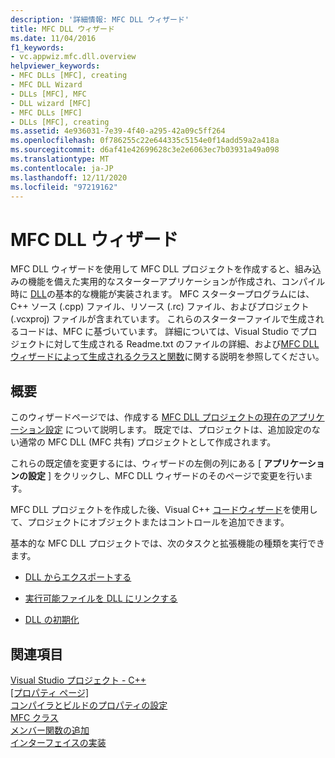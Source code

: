```yaml
---
description: '詳細情報: MFC DLL ウィザード'
title: MFC DLL ウィザード
ms.date: 11/04/2016
f1_keywords:
- vc.appwiz.mfc.dll.overview
helpviewer_keywords:
- MFC DLLs [MFC], creating
- MFC DLL Wizard
- DLLs [MFC], MFC
- DLL wizard [MFC]
- MFC DLLs [MFC]
- DLLs [MFC], creating
ms.assetid: 4e936031-7e39-4f40-a295-42a09c5ff264
ms.openlocfilehash: 0f786255c22e644335c5154e0f14add59a2a418a
ms.sourcegitcommit: d6af41e42699628c3e2e6063ec7b03931a49a098
ms.translationtype: MT
ms.contentlocale: ja-JP
ms.lasthandoff: 12/11/2020
ms.locfileid: "97219162"
---
```

# <a name="mfc-dll-wizard"></a>MFC DLL ウィザード

MFC DLL ウィザードを使用して MFC DLL プロジェクトを作成すると、組み込みの機能を備えた実用的なスターターアプリケーションが作成され、コンパイル時に [DLL](../../build/dlls-in-visual-cpp.md)の基本的な機能が実装されます。 MFC スタータープログラムには、C++ ソース (.cpp) ファイル、リソース (.rc) ファイル、およびプロジェクト (.vcxproj) ファイルが含まれています。 これらのスターターファイルで生成されるコードは、MFC に基づいています。 詳細については、Visual Studio でプロジェクトに対して生成される Readme.txt のファイルの詳細、および[MFC DLL ウィザードによって生成されるクラスと関数](../../mfc/reference/classes-and-functions-generated-by-the-mfc-dll-wizard.md)に関する説明を参照してください。

## <a name="overview"></a>概要

このウィザードページでは、作成する [MFC DLL プロジェクトの現在のアプリケーション設定](../../mfc/reference/application-settings-mfc-dll-wizard.md) について説明します。 既定では、プロジェクトは、追加設定のない通常の MFC DLL (MFC 共有) プロジェクトとして作成されます。

これらの既定値を変更するには、ウィザードの左側の列にある [ **アプリケーションの設定** ] をクリックし、MFC DLL ウィザードのそのページで変更を行います。

MFC DLL プロジェクトを作成した後、Visual C++ [コードウィザード](../../ide/adding-functionality-with-code-wizards-cpp.md)を使用して、プロジェクトにオブジェクトまたはコントロールを追加できます。

基本的な MFC DLL プロジェクトでは、次のタスクと拡張機能の種類を実行できます。

- [DLL からエクスポートする](../../build/exporting-from-a-dll.md)

- [実行可能ファイルを DLL にリンクする](../../build/linking-an-executable-to-a-dll.md)

- [DLL の初期化](../../build/run-time-library-behavior.md#initializing-a-dll)

## <a name="see-also"></a>関連項目

[Visual Studio プロジェクト - C++](../../build/creating-and-managing-visual-cpp-projects.md)<br/>
[[プロパティ ページ]](../../build/reference/property-pages-visual-cpp.md)<br/>
[コンパイラとビルドのプロパティの設定](../../build/working-with-project-properties.md)<br/>
[MFC クラス](../../mfc/reference/adding-an-mfc-class.md)<br/>
[メンバー関数の追加](../../ide/adding-a-member-function-visual-cpp.md)<br/>
[インターフェイスの実装](../../ide/implementing-an-interface-visual-cpp.md)<br/>
